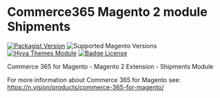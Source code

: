 # Commerce365 Magento 2 module Shipments

[![Packagist Version](https://img.shields.io/packagist/v/siteation/magento2-hyva-icons-bootstrap?style=for-the-badge)](https://packagist.org/packages/siteation/magento2-hyva-icons-bootstrap)
![Supported Magento Versions](https://img.shields.io/badge/magento-%202.4-brightgreen.svg?logo=magento&longCache=true&style=for-the-badge)
[![Hyva Themes Module](https://img.shields.io/badge/Hyva_Themes-Module-3df0af.svg?longCache=true&style=for-the-badge)](https://hyva.io/)
[![Badge License](https://img.shields.io/badge/License-OSL--3-1F6B75?style=for-the-badge)](https://opensource.org/license/osl-3-0-php/)

Commerce 365 for Magento - Magento 2 Extension - Shipments Module

For more information about Commerce 365 for Magento see: https://n.vision/products/commerce-365-for-magento/

